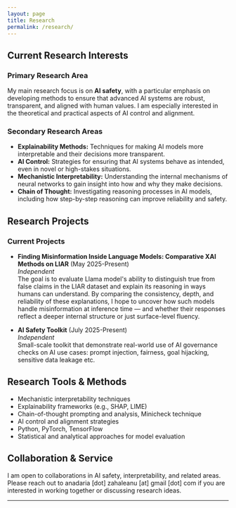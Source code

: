 ```yaml
---
layout: page
title: Research
permalink: /research/
---
```


<!-- # Research -->

## Current Research Interests

### Primary Research Area
My main research focus is on **AI safety**, with a particular emphasis on developing methods to ensure that advanced AI systems are robust, transparent, and aligned with human values. I am especially interested in the theoretical and practical aspects of AI control and alignment.

### Secondary Research Areas
- **Explainability Methods:** Techniques for making AI models more interpretable and their decisions more transparent.
- **AI Control:** Strategies for ensuring that AI systems behave as intended, even in novel or high-stakes situations.
- **Mechanistic Interpretability:** Understanding the internal mechanisms of neural networks to gain insight into how and why they make decisions.
- **Chain of Thought:** Investigating reasoning processes in AI models, including how step-by-step reasoning can improve reliability and safety.

## Research Projects

### Current Projects

- **Finding Misinformation Inside Language Models: Comparative XAI Methods on LIAR** (May 2025-Present)  
*Independent*  
The goal is to evaluate Llama model's ability to distinguish true from false claims in the LIAR dataset and explain its reasoning in ways humans can understand. By comparing the consistency, depth, and reliability of these explanations, I hope to uncover how such models handle misinformation at inference time — and whether their responses reflect a deeper internal structure or just surface-level fluency.



- **AI Safety Toolkit** (July 2025-Present)  
*Independent*  
Small-scale toolkit that demonstrate real-world use of AI governance checks on AI use cases: prompt injection, fairness, goal hijacking, sensitive data leakage etc.


<!-- ### Completed Projects

**Explainable AI for Critical Applications** (2021-2023)  
*Funding Source*  
Explored and implemented explainability techniques for AI systems deployed in high-stakes environments, improving transparency and trustworthiness. -->

## Research Tools & Methods

- Mechanistic interpretability techniques
- Explainability frameworks (e.g., SHAP, LIME)
- Chain-of-thought prompting and analysis, Minicheck technique
- AI control and alignment strategies
- Python, PyTorch, TensorFlow
- Statistical and analytical approaches for model evaluation

## Collaboration & Service

I am open to collaborations in AI safety, interpretability, and related areas. Please reach out to anadaria [dot] zahaleanu [at] gmail [dot] com if you are interested in working together or discussing research ideas.

---
